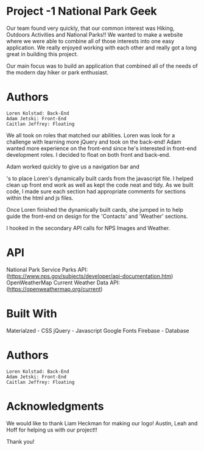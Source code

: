 
# Project -1 National Park Geek 
Our team found very quickly, that our common interest was Hiking, Outdoors Activities and National Parks!! We wanted to make a website where
we were able to combine all of those interests into one easy application. We really enjoyed working with each other and really got a long great in building this project.

Our main focus was to build an application that combined all of the needs of the modern day hiker or park enthusiast. 

# Authors
	Loren Kolstad: Back-End
 	Adam Jetski: Front-End
 	Caitlan Jeffrey: Floating

We all took on roles that matched our abilities. Loren was look for a challenge with learning more jQuery and took on the back-end! Adam wanted more experience on the front-end since he's interested in front-end development roles. I decided to float on both front and back-end.

Adam worked quickly to give us a navigation bar and <div>'s to place Loren's dynamically built cards from the javascript file. I helped clean up front end work as well as kept the code neat and tidy. As we built code, I made sure each section had appropriate comments for sections within the html and js files.

Once Loren finished the dynamically built cards, she jumped in to help guide the front-end on design for the 'Contacts' and 'Weather' sections. 

I hooked in the secondary API calls for NPS Images and Weather. 

# API
National Park Service Parks API: (https://www.nps.gov/subjects/developer/api-documentation.htm)
OpenWeatherMap Current Weather Data API: (https://openweathermap.org/current)

# Built With
Materialzed - CSS
jQuery - Javascript
Google Fonts
Firebase - Database


# Authors
	Loren Kolstad: Back-End
 	Adam Jetski: Front-End
 	Caitlan Jeffrey: Floating

# Acknowledgments
We would like to thank Liam Heckman for making our logo!
Austin, Leah and Hoff for helping us with our project!!

Thank you!
